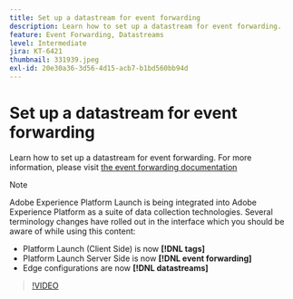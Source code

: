 ```yaml
---
title: Set up a datastream for event forwarding
description: Learn how to set up a datastream for event forwarding.
feature: Event Forwarding, Datastreams
level: Intermediate
jira: KT-6421
thumbnail: 331939.jpeg
exl-id: 20e30a36-3d56-4d15-acb7-b1bd560bb94d
---
```

# Set up a datastream for event forwarding

Learn how to set up a datastream for event forwarding. For more information, please visit [the event forwarding documentation](https://experienceleague.adobe.com/docs/experience-platform/tags/event-forwarding/getting-started.html#create-a-datastream)


>[!NOTE]
>
>Adobe Experience Platform Launch is being integrated into Adobe Experience Platform as a suite of data collection technologies. Several terminology changes have rolled out in the interface which you should be aware of while using this content:
> 
> * Platform Launch (Client Side) is now **[!DNL tags]** 
> * Platform Launch Server Side is now **[!DNL event forwarding]** 
> * Edge configurations are now **[!DNL datastreams]**

>[!VIDEO](https://video.tv.adobe.com/v/331939?learn=on)
